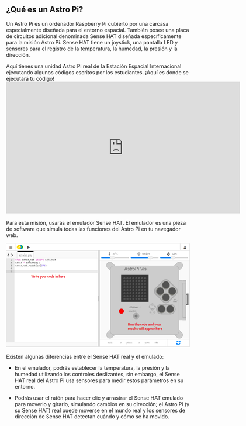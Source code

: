 ## ¿Qué es un Astro Pi?

Un Astro Pi es un ordenador Raspberry Pi cubierto por una carcasa especialmente diseñada para el entorno espacial. También posee una placa de circuitos adicional denominada Sense HAT diseñada específicamente para la misión Astro Pi. Sense HAT tiene un joystick, una pantalla LED y sensores para el registro de la temperatura, la humedad, la presión y la dirección.

Aquí tienes una unidad Astro Pi real de la Estación Espacial Internacional ejecutando algunos códigos escritos por los estudiantes. ¡Aquí es donde se ejecutará tu código! <iframe src="https://player.vimeo.com/video/172737314" width="640" height="360" frameborder="0" webkitallowfullscreen mozallowfullscreen allowfullscreen mark="crwd-mark"></iframe> 

Para esta misión, usarás el emulador Sense HAT. El emulador es una pieza de software que simula todas las funciones del Astro Pi en tu navegador web.

![Emulador Sense HAT](images/sense-hat-emulator.png)

Existen algunas diferencias entre el Sense HAT real y el emulado:

- En el emulador, podrás establecer la temperatura, la presión y la humedad utilizando los controles deslizantes, sin embargo, el Sense HAT real del Astro Pi usa sensores para medir estos parámetros en su entorno.

- Podrás usar el ratón para hacer clic y arrastrar el Sense HAT emulado para moverlo y girarlo, simulando cambios en su dirección; el Astro Pi (y su Sense HAT) real puede moverse en el mundo real y los sensores de dirección de Sense HAT detectan cuándo y cómo se ha movido.